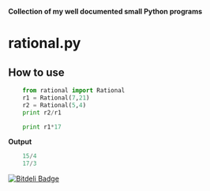 <strong>Collection of my well documented small Python programs</strong>

rational.py
===========
How to use
----------

```python
	from rational import Rational
	r1 = Rational(7,21)
	r2 = Rational(5,4)
	print r2/r1

	print r1*17
```
<strong>Output</strong>

```python
	15/4
	17/3
```

[![Bitdeli Badge](https://d2weczhvl823v0.cloudfront.net/mrsud/mypython/trend.png)](https://bitdeli.com/free "Bitdeli Badge")

